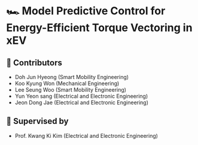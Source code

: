 # 🏎️ Model Predictive Control for Energy-Efficient Torque Vectoring in xEV

## 👥 Contributors
- Doh Jun Hyeong (Smart Mobility Engineering)  
- Koo Kyung Won (Mechanical Engineering)
- Lee Seung Woo (Smart Mobility Engineering)
- Yun Yeon sang (Electrical and Electronic Engineering)  
- Jeon Dong Jae (Electrical and Electronic Engineering)  

## 🏫 Supervised by  
- Prof. Kwang Ki Kim (Electrical and Electronic Engineering)
